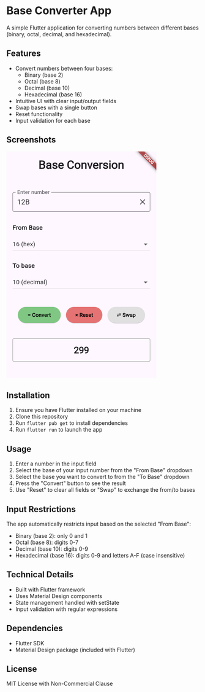 # Base Converter App

A simple Flutter application for converting numbers between different bases (binary, octal, decimal, and hexadecimal).

## Features

- Convert numbers between four bases:
  - Binary (base 2)
  - Octal (base 8)
  - Decimal (base 10)
  - Hexadecimal (base 16)
- Intuitive UI with clear input/output fields
- Swap bases with a single button
- Reset functionality
- Input validation for each base

## Screenshots

![Interface](./images/Capturar.PNG)

## Installation

1. Ensure you have Flutter installed on your machine
2. Clone this repository
3. Run `flutter pub get` to install dependencies
4. Run `flutter run` to launch the app

## Usage

1. Enter a number in the input field
2. Select the base of your input number from the "From Base" dropdown
3. Select the base you want to convert to from the "To Base" dropdown
4. Press the "Convert" button to see the result
5. Use "Reset" to clear all fields or "Swap" to exchange the from/to bases

## Input Restrictions

The app automatically restricts input based on the selected "From Base":
- Binary (base 2): only 0 and 1
- Octal (base 8): digits 0-7
- Decimal (base 10): digits 0-9
- Hexadecimal (base 16): digits 0-9 and letters A-F (case insensitive)

## Technical Details

- Built with Flutter framework
- Uses Material Design components
- State management handled with setState
- Input validation with regular expressions

## Dependencies

- Flutter SDK
- Material Design package (included with Flutter)

## License

MIT License with Non-Commercial Clause
